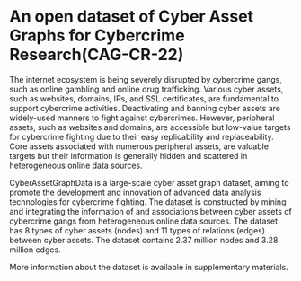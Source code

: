 # An open dataset of Cyber Asset Graphs for Cybercrime Research(CAG-CR-22) 

The internet ecosystem is being severely disrupted by cybercrime gangs, such as online gambling and online drug trafficking. Various cyber assets, such as websites, domains, IPs, and SSL certificates, are fundamental to support cybercrime activities. Deactivating and banning cyber assets are widely-used manners to fight against cybercrimes. However, peripheral assets, such as websites and domains, are accessible but low-value targets for cybercrime fighting due to their easy replicability and replaceability. Core assets associated with numerous peripheral assets, are valuable targets but their information is generally hidden and scattered in heterogeneous online data sources. 

CyberAssetGraphData is a large-scale cyber asset graph dataset, aiming to promote the development and innovation of advanced data analysis technologies for cybercrime fighting. The dataset is constructed by mining and integrating the information of and associations between cyber assets of cybercrime gangs from heterogeneous online data sources. The dataset has 8 types of cyber assets (nodes) and 11 types of relations (edges) between cyber assets. The dataset contains 2.37 million nodes and 3.28 million edges. 


More information about the dataset is available in supplementary materials.
